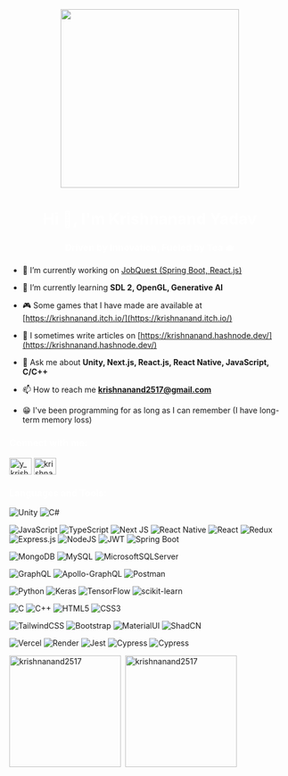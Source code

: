 <div align="center"><img src="https://raw.githubusercontent.com/mayankchaudhary26/Cool-Readme-ideas/master/data/chill%20scene.gif" height="320" /></div>
<h1 style="color:#ffffff" align="center">Hi 👋, I'm Krishnanand Yadav</h1>
<h3 style="color:#ffffff" align="center">Driven by Innovation, Fueled by Tea 🫖</h3>

- 🔭 I’m currently working on [JobQuest (Spring Boot, React.js)](https://github.com/Krishnanand2517/job-quest-java)

- 🌱 I’m currently learning **SDL 2, OpenGL, Generative AI**

- 🎮 Some games that I have made are available at [https://krishnanand.itch.io/](https://krishnanand.itch.io/)

- 📝 I sometimes write articles on [https://krishnanand.hashnode.dev/](https://krishnanand.hashnode.dev/)

- 💬 Ask me about **Unity, Next.js, React.js, React Native, JavaScript, C/C++**

- 📫 How to reach me **krishnanand2517@gmail.com**

- 😁 I've been programming for as long as I can remember (I have long-term memory loss)

<h3 style="color:#ffffff" align="left">Connect with me:</h3>
<p align="left">
<a href="https://twitter.com/y_krishnanand" target="blank"><img align="center" src="https://raw.githubusercontent.com/rahuldkjain/github-profile-readme-generator/master/src/images/icons/Social/twitter.svg" alt="y_krishnanand" height="30" width="40" /></a>
<a href="https://linkedin.com/in/krishnanandyadav" target="blank"><img align="center" src="https://raw.githubusercontent.com/rahuldkjain/github-profile-readme-generator/master/src/images/icons/Social/linked-in-alt.svg" alt="krishnanandyadav" height="30" width="40" /></a>
</p>

<h3 style="color:#ffffff" align="left">Languages and Tools:</h3>

![Unity](https://img.shields.io/badge/unity-black.svg?style=for-the-badge&logo=unity&logoColor=white) ![C#](https://img.shields.io/badge/c%23-%23239120.svg?style=for-the-badge&logo=csharp&logoColor=white)

![JavaScript](https://img.shields.io/badge/javascript-%23323330.svg?style=for-the-badge&logo=javascript&logoColor=%23F7DF1E) ![TypeScript](https://img.shields.io/badge/typescript-%23007ACC.svg?style=for-the-badge&logo=typescript&logoColor=white) ![Next JS](https://img.shields.io/badge/Next-black?style=for-the-badge&logo=next.js&logoColor=white) ![React Native](https://img.shields.io/badge/react_native-%2320232a.svg?style=for-the-badge&logo=react&logoColor=%2361DAFB) ![React](https://img.shields.io/badge/react-%2320232a.svg?style=for-the-badge&logo=react&logoColor=%2361DAFB) ![Redux](https://img.shields.io/badge/redux-%23593d88.svg?style=for-the-badge&logo=redux&logoColor=white) ![Express.js](https://img.shields.io/badge/express.js-%23404d59.svg?style=for-the-badge&logo=express&logoColor=%2361DAFB) ![NodeJS](https://img.shields.io/badge/node.js-6DA55F?style=for-the-badge&logo=node.js&logoColor=white) ![JWT](https://img.shields.io/badge/JWT-black?style=for-the-badge&logo=JSON%20web%20tokens) ![Spring Boot](https://img.shields.io/badge/spring_boot-6DB33F?style=for-the-badge&logo=springboot&logoColor=white) 

![MongoDB](https://img.shields.io/badge/MongoDB-%234ea94b.svg?style=for-the-badge&logo=mongodb&logoColor=white) ![MySQL](https://img.shields.io/badge/mysql-%2300000f.svg?style=for-the-badge&logo=mysql&logoColor=white) ![MicrosoftSQLServer](https://img.shields.io/badge/Microsoft%20SQL%20Server-CC2927?style=for-the-badge&logo=microsoft%20sql%20server&logoColor=white)

![GraphQL](https://img.shields.io/badge/-GraphQL-E10098?style=for-the-badge&logo=graphql&logoColor=white) ![Apollo-GraphQL](https://img.shields.io/badge/-ApolloGraphQL-311C87?style=for-the-badge&logo=apollo-graphql) ![Postman](https://img.shields.io/badge/postman-%23FA6F48.svg?style=for-the-badge&logo=postman&logoColor=white)

![Python](https://img.shields.io/badge/python-3670A0?style=for-the-badge&logo=python&logoColor=ffdd54) ![Keras](https://img.shields.io/badge/Keras-%23D00000.svg?style=for-the-badge&logo=Keras&logoColor=white) ![TensorFlow](https://img.shields.io/badge/TensorFlow-%23FF6F00.svg?style=for-the-badge&logo=TensorFlow&logoColor=white) ![scikit-learn](https://img.shields.io/badge/scikit--learn-%23F7931E.svg?style=for-the-badge&logo=scikit-learn&logoColor=white)

![C](https://img.shields.io/badge/c-%2300599C.svg?style=for-the-badge&logo=c&logoColor=white) ![C++](https://img.shields.io/badge/c++-%2300599C.svg?style=for-the-badge&logo=c%2B%2B&logoColor=white) ![HTML5](https://img.shields.io/badge/html5-%23E34F26.svg?style=for-the-badge&logo=html5&logoColor=white) ![CSS3](https://img.shields.io/badge/css3-%231572B6.svg?style=for-the-badge&logo=css3&logoColor=white)

![TailwindCSS](https://img.shields.io/badge/tailwindcss-%2338B2AC.svg?style=for-the-badge&logo=tailwind-css&logoColor=white) ![Bootstrap](https://img.shields.io/badge/bootstrap-%238511FA.svg?style=for-the-badge&logo=bootstrap&logoColor=white) ![MaterialUI](https://img.shields.io/badge/material_ui-%231572B6.svg?style=for-the-badge&logo=mui&logoColor=white) ![ShadCN](https://img.shields.io/badge/shadcn/ui-black.svg?style=for-the-badge&logo=shadcn/ui&logoColor=white)

![Vercel](https://img.shields.io/badge/vercel-%23000000.svg?style=for-the-badge&logo=vercel&logoColor=white) ![Render](https://img.shields.io/badge/Render-%46E3B7.svg?style=for-the-badge&logo=render&logoColor=white) ![Jest](https://img.shields.io/badge/jest-%23C21325.svg?style=for-the-badge&logo=jest&logoColor=white) ![Cypress](https://img.shields.io/badge/cypress-%2369D3A6.svg?style=for-the-badge&logo=cypress&logoColor=black) ![Cypress](https://img.shields.io/badge/git-%23F05032.svg?style=for-the-badge&logo=git&logoColor=white)


<span><img height=200 align="center" src="https://github-readme-stats.vercel.app/api/top-langs?username=krishnanand2517&&show_icons=true&&layout=donut&langs_count=4&hide=shaderlab&title_color=ff7b00&icon_color=ff7b00&text_color=ffffff&bg_color=151515&hide_rank=true" alt="krishnanand2517" /></span>
<span>&nbsp;<img height=200 align="center" src="https://github-readme-stats.vercel.app/api?username=krishnanand2517&&show_icons=true&title_color=ff7b00&icon_color=ff7b00&text_color=ffffff&bg_color=151515&hide_rank=true" alt="krishnanand2517" /></span>

